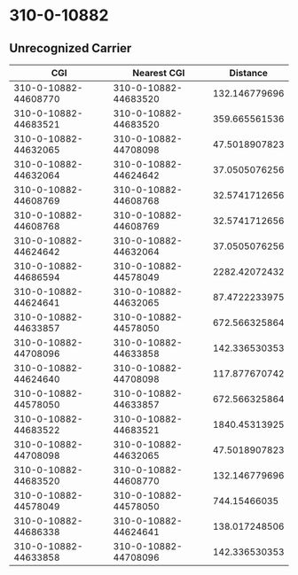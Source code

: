 # 310-0-10882
## Unrecognized Carrier


| CGI | Nearest CGI | Distance |
|-----|-------------|----------|
| 310-0-10882-44608770 | 310-0-10882-44683520 | 132.146779696 |
| 310-0-10882-44683521 | 310-0-10882-44683520 | 359.665561536 |
| 310-0-10882-44632065 | 310-0-10882-44708098 | 47.5018907823 |
| 310-0-10882-44632064 | 310-0-10882-44624642 | 37.0505076256 |
| 310-0-10882-44608769 | 310-0-10882-44608768 | 32.5741712656 |
| 310-0-10882-44608768 | 310-0-10882-44608769 | 32.5741712656 |
| 310-0-10882-44624642 | 310-0-10882-44632064 | 37.0505076256 |
| 310-0-10882-44686594 | 310-0-10882-44578049 | 2282.42072432 |
| 310-0-10882-44624641 | 310-0-10882-44632065 | 87.4722233975 |
| 310-0-10882-44633857 | 310-0-10882-44578050 | 672.566325864 |
| 310-0-10882-44708096 | 310-0-10882-44633858 | 142.336530353 |
| 310-0-10882-44624640 | 310-0-10882-44708098 | 117.877670742 |
| 310-0-10882-44578050 | 310-0-10882-44633857 | 672.566325864 |
| 310-0-10882-44683522 | 310-0-10882-44683521 | 1840.45313925 |
| 310-0-10882-44708098 | 310-0-10882-44632065 | 47.5018907823 |
| 310-0-10882-44683520 | 310-0-10882-44608770 | 132.146779696 |
| 310-0-10882-44578049 | 310-0-10882-44578050 | 744.15466035 |
| 310-0-10882-44686338 | 310-0-10882-44624641 | 138.017248506 |
| 310-0-10882-44633858 | 310-0-10882-44708096 | 142.336530353 |
